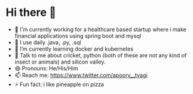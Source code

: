 # Hi there 👋
- 🏦 I'm currently working for a healthcare based startup where i make financial applications using spring boot and mysql
- 🤔 I use daily .java, .py, .sql
- 🌱 I’m currently learning docker and kubernetes
- 💬 Talk to me about cricket, python (both of these are not any kind of insect or animals) and silicon valley.
- 😄 Pronouns: He/His/Him
- 📫 Reach me: https://www.twitter.com/apoorv__tyagi
- ⚡ Fun fact: i like pineapple on pizza 
<!--
**ApoorvTyagi/ApoorvTyagi** is a ✨ _special_ ✨ repository because its `README.md` (this file) appears on your GitHub profile.

Here are some ideas to get you started:

- 🔭 I’m currently working on ...
- 🌱 I’m currently learning ...
- 👯 I’m looking to collaborate on ...
- 🤔 I’m looking for help with ...
- 💬 Ask me about ...
- 📫 How to reach me: ...
- ⚡ Fun fact: ...
-->
